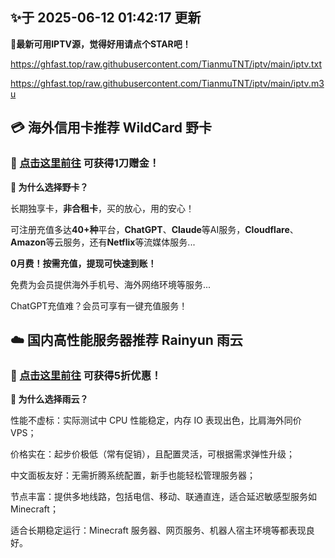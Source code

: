 ## ✨于 2025-06-12 01:42:17 更新
**🎉最新可用IPTV源，觉得好用请点个STAR吧！**

https://ghfast.top/raw.githubusercontent.com/TianmuTNT/iptv/main/iptv.txt

https://ghfast.top/raw.githubusercontent.com/TianmuTNT/iptv/main/iptv.m3u

## 💳 海外信用卡推荐 WildCard 野卡
### 🌟 [点击这里前往](https://github.com/TianmuTNT/awesome-digital-lifestyle/blob/main/credit-and-ai.md) 可获得1刀赠金！
**🚀 为什么选择野卡？**

长期独享卡，**非合租卡**，买的放心，用的安心！

可注册充值多达**40+种**平台，**ChatGPT**、**Claude**等AI服务，**Cloudflare**、**Amazon**等云服务，还有**Netflix**等流媒体服务...

**0月费！按需充值，提现可快速到账！**

免费为会员提供海外手机号、海外网络环境等服务...

ChatGPT充值难？会员可享有一键充值服务！

## ☁️ 国内高性能服务器推荐 Rainyun 雨云
### 🌟 [点击这里前往](https://github.com/TianmuTNT/awesome-digital-lifestyle/blob/main/cloud-and-vps.md) 可获得5折优惠！
**🚀 为什么选择雨云？**

性能不虚标：实际测试中 CPU 性能稳定，内存 IO 表现出色，比肩海外同价 VPS；

价格实在：起步价极低（常有促销），且配置灵活，可根据需求弹性升级；

中文面板友好：无需折腾系统配置，新手也能轻松管理服务器；

节点丰富：提供多地线路，包括电信、移动、联通直连，适合延迟敏感型服务如 Minecraft；

适合长期稳定运行：Minecraft 服务器、网页服务、机器人宿主环境等都表现良好。
